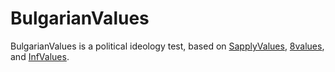 # BulgarianValues

BulgarianValues is a political ideology test, based on [SapplyValues](https://github.com/SapplyValues/SapplyValues.github.io), [8values](https://github.com/8values/8values.github.io), and [InfValues](https://infvalues.github.io).
